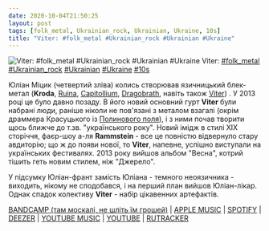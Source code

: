 ```yaml
---
date: 2020-10-04T21:50:25
layout: post
tags: [folk_metal, Ukrainian_rock, Ukrainian, Ukraine, 10s]
title: "Viter: #folk_metal #Ukrainian_rock #Ukrainian #Ukraine"
---
```

![Viter: #folk_metal #Ukrainian_rock #Ukrainian #Ukraine](https://res.cloudinary.com/vast-space-unexplored/image/upload/q_auto,dpr_auto,w_auto/photos/photo_1062_04-10-2020_21-50-25.jpg)
Viter: [#folk_metal](/tags/#folk_metal) [#Ukrainian_rock](/tags/#Ukrainian_rock) [#Ukrainian](/tags/#Ukrainian) [#Ukraine](/tags/#Ukraine) [#10s](/tags/#10s)

Юліан Міцик (четвертий зліва) колись створював язичницький блек-метал (**Kroda**, [Ruina](/2020-01-30-ruina--pagan-black-metal-ukraine-ukrainian--00s), [Capitollium](/2020-02-09-capitollium--symphonic-black-metal-ukraine-00s), [Dragobrath](/2020-05-26-dragobrath--pagan-black-metal-ukraine-ukrainian), навіть також [Viter](/2020-05-07-viter--folk-metal-pagan-metal-ukraine-ukrainian)) . У 2013 році це було давно позаду. В його новий основний гурт **Viter** були набрані люди, раніше ніколи не пов&#39;язані з металом взагалі (окрім драммера Красуцького із [Полинового поля](/2020-03-09-polinovye-polye--folk-rock-gothic-metal-ukraine-ukrainian)), і з ними почав творити щось ближче до т.зв. &quot;українського року&quot;. Новий імідж в стилі XIX сторіччя, фаєр-шоу а-ля **Rammstein** - все це повністю відвернуло стару авдиторію; що ж до появи нової, то **Viter**, напевне, успішно виступали на українських фестивалях. 2013 року вийшов альбом &quot;Весна&quot;, котрий тішить геть новим стилем, ніж &quot;Джерело&quot;.

У підсумку Юліан-франт замість Юліана - темного неоязичника - виходить, нікому не сподобався, і на перший план вийшов Юліан-лікар. Однак спадок колективу **Viter** - набір цікавенних артефактів.

[BANDCAMP (там москалі, не шліть їм грошей)](https://sublimity.bandcamp.com/album/vesna) \| [APPLE MUSIC](https://music.apple.com/us/album/%D0%B2%D0%B5%D1%81%D0%BD%D0%B0/676961949) \| [SPOTIFY](https://open.spotify.com/album/3qloI8h73pnPGwCumnmDxg) \| [DEEZER](https://deezer.page.link/Gqx1xjA3fS6rsTGL9) \| [YOUTUBE MUSIC](https://music.youtube.com/playlist?list=OLAK5uy_nHGYdhosVNG9QUagjecGiv4x6orKOGXlo) \| [YOUTUBE](https://www.youtube.com/playlist?list=PLaK40upGuRFuA6_LqsIgxgWmxSGBZcbBV) \| [RUTRACKER](https://rutracker.org/forum/viewtopic.php?t=4427024)